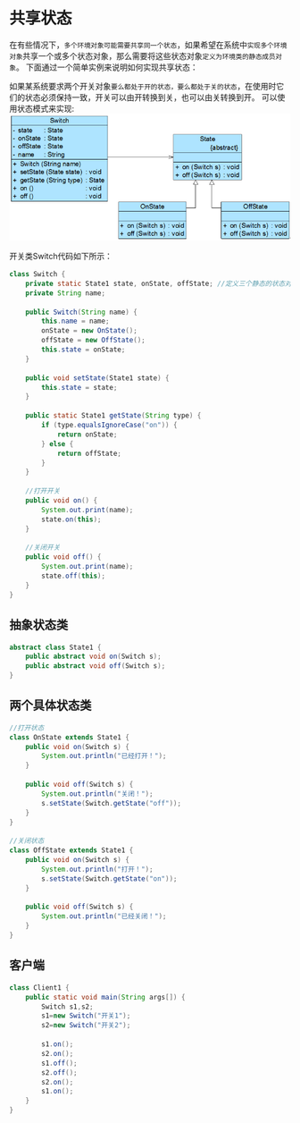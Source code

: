 # 共享状态

在有些情况下，`多个环境对象可能需要共享同一个状态`，如果希望在系统中`实现多个环境对象`共享一个或多个状态对象，那么需要将这些状态对象`定义为环境类的静态成员对象`。
下面通过一个简单实例来说明如何实现共享状态：

如果某系统要求两个开关对象`要么都处于开的状态，要么都处于关的状态`，在使用时它们的状态必须保持一致，开关可以由开转换到关，也可以由关转换到开。
可以使用状态模式来实现:
![img.png](开关及其状态设计图.png)

开关类Switch代码如下所示：

```java
class Switch {
    private static State1 state, onState, offState; //定义三个静态的状态对象
    private String name;

    public Switch(String name) {
        this.name = name;
        onState = new OnState();
        offState = new OffState();
        this.state = onState;
    }

    public void setState(State1 state) {
        this.state = state;
    }

    public static State1 getState(String type) {
        if (type.equalsIgnoreCase("on")) {
            return onState;
        } else {
            return offState;
        }
    }

    //打开开关
    public void on() {
        System.out.print(name);
        state.on(this);
    }

    //关闭开关
    public void off() {
        System.out.print(name);
        state.off(this);
    }
}
```

## 抽象状态类
```java
abstract class State1 {
	public abstract void on(Switch s);
	public abstract void off(Switch s);
}
```

## 两个具体状态类

```java
//打开状态
class OnState extends State1 {
    public void on(Switch s) {
        System.out.println("已经打开！");
    }

    public void off(Switch s) {
        System.out.println("关闭！");
        s.setState(Switch.getState("off"));
    }
}

//关闭状态
class OffState extends State1 {
    public void on(Switch s) {
        System.out.println("打开！");
        s.setState(Switch.getState("on"));
    }

    public void off(Switch s) {
        System.out.println("已经关闭！");
    }
}
```

## 客户端
```java
class Client1 {
	public static void main(String args[]) {
		Switch s1,s2;
		s1=new Switch("开关1");
		s2=new Switch("开关2");
		
		s1.on();
		s2.on();
		s1.off();
		s2.off();
		s2.on();
		s1.on();	
	}
}
```












